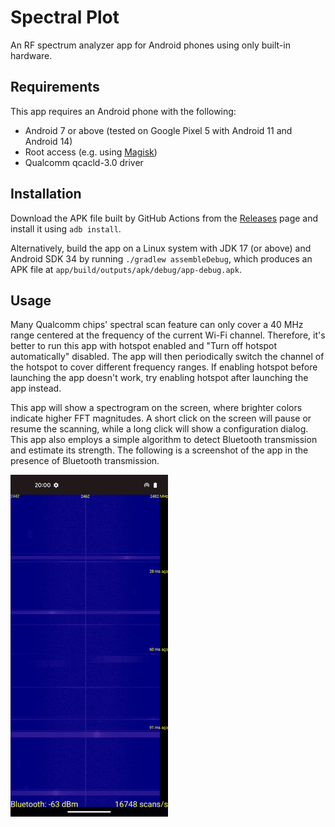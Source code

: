 # Spectral Plot

An RF spectrum analyzer app for Android phones using only built-in hardware.

## Requirements

This app requires an Android phone with the following:

- Android 7 or above (tested on Google Pixel 5 with Android 11 and Android 14)
- Root access (e.g. using [Magisk](https://github.com/topjohnwu/Magisk/))
- Qualcomm qcacld-3.0 driver

## Installation

Download the APK file built by GitHub Actions from the [Releases](https://github.com/zlab-pub/spectral-plot/releases) page and install it using `adb install`.

Alternatively, build the app on a Linux system with JDK 17 (or above) and Android SDK 34 by running `./gradlew assembleDebug`, which produces an APK file at `app/build/outputs/apk/debug/app-debug.apk`.

## Usage

Many Qualcomm chips' spectral scan feature can only cover a 40 MHz range centered at the frequency of the current Wi-Fi channel. Therefore, it's better to run this app with hotspot enabled and "Turn off hotspot automatically" disabled. The app will then periodically switch the channel of the hotspot to cover different frequency ranges. If enabling hotspot before launching the app doesn't work, try enabling hotspot after launching the app instead.

This app will show a spectrogram on the screen, where brighter colors indicate higher FFT magnitudes. A short click on the screen will pause or resume the scanning, while a long click will show a configuration dialog. This app also employs a simple algorithm to detect Bluetooth transmission and estimate its strength. The following is a screenshot of the app in the presence of Bluetooth transmission.

<img src="assets/images/screenshot.png" alt="A screenshot of the app in the presence of Bluetooth transmission." width="50%"/>
